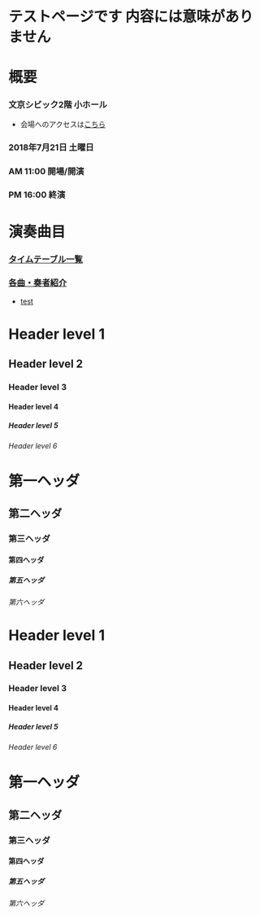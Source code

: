 # テストページです 内容には意味がありません
# 概要

### 文京シビック2階 小ホール
* 会場へのアクセスは[こちら](http://bunkyocivichall.jp/access)

### 2018年7月21日 土曜日
### AM 11:00 開場/開演
### PM 16:00 終演


# 演奏曲目
### [タイムテーブル一覧](timetable) 
### [各曲・奏者紹介](introduction)
* [test](test)

# Header level 1
## Header level 2
### Header level 3
#### Header level 4
##### Header level 5
###### Header level 6

# 第一ヘッダ
## 第二ヘッダ
### 第三ヘッダ
#### 第四ヘッダ
##### 第五ヘッダ
###### 第六ヘッダ

# Header level 1
## Header level 2
### Header level 3
#### Header level 4
##### Header level 5
###### Header level 6

# 第一ヘッダ
## 第二ヘッダ
### 第三ヘッダ
#### 第四ヘッダ
##### 第五ヘッダ
###### 第六ヘッダ
